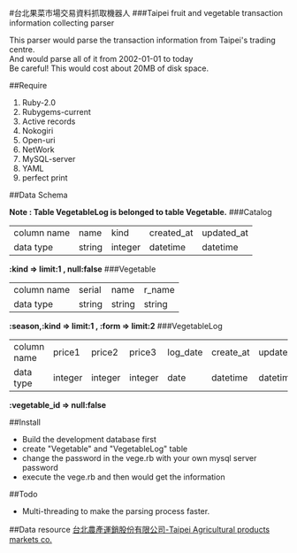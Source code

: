 #台北果菜市場交易資料抓取機器人
###Taipei fruit and vegetable transaction information collecting parser

This parser would parse the transaction information from Taipei's trading centre.<br>
And would parse all of it from 2002-01-01 to today<br>
Be careful! This would cost about 20MB of disk space.<br>


##Require

1. Ruby-2.0<br>
2. Rubygems-current<br>
3. Active records<br>
4. Nokogiri<br>
5. Open-uri<br>
6. NetWork<br>
7. MySQL-server<br>
8. YAML<br>
9. perfect print<br>

##Data Schema

<b>Note : Table VegetableLog is belonged to table Vegetable.</b>
###Catalog
  <table>
    <tr>
      <td>column name</td><td>name</td><td>kind</td><td>created_at</td><td>updated_at</td>
    </tr>
    <tr>
      <td>data type</td><td>string</td><td>integer</td><td>datetime</td><td>datetime</td>
    </tr>
  </table>
  <strong>:kind =>  limit:1 , null:false</strong>
###Vegetable
  <table>
     <tr> 
        <td>column name</td><td>serial</td><td>name</td><td>r_name</td>
     </tr>
    <tr>
       <td>data type</td><td>string</td><td>string</td><td>string</td>
    </tr>

  </table>
  <strong>:season,:kind => limit:1 , :form => limit:2</strong>
###VegetableLog
  <table>
    <tr>
     <td>column name</td> <td>price1</td><td>price2</td><td>price3</td><td>log_date</td><td>create_at</td><td>update_at</td><td>vegetable_id</td>
    </tr>
    <tr>
      <td>data type</td><td>integer</td><td>integer</td><td>integer</td><td>date</td><td>datetime</td><td>datetime</td><td>integer</td>
    </tr>
  </table>
  <strong>:vegetable_id => null:false</strong>

##Install

* Build the development database first<br>
* create "Vegetable" and "VegetableLog" table<br>
* change the password in the vege.rb with your own mysql server password<br>
* execute the vege.rb and then would get the information<br>

##Todo

* Multi-threading to make the parsing process faster.<br>


##Data resource
[台北農產運銷股份有限公司-Taipei Agricultural products markets co.](http://www.tapmc.com.tw/tapmc_new16/index.html)

